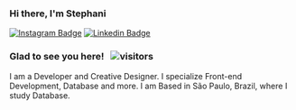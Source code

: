 ### Hi there, I'm Stephani

[![Instagram Badge](https://img.shields.io/badge/-Instagram-e4405f?style=flat-square&logo=Instagram&logoColor=white)](https://instagram.com/stessada_?utm_medium=copy_link)
[![Linkedin Badge](https://img.shields.io/badge/-LinkedIn-0e76a8?style=flat-square&logo=Linkedin&logoColor=white)](https://www.linkedin.com/in/stephani-soares)

### Glad to see you here! &nbsp; ![visitors](https://visitor-badge.glitch.me/badge?page_id=stephani-sj&left_color=gray&right_color=yellow)



I am a Developer and Creative Designer. I specialize Front-end Development, Database and more.
I am Based in São Paulo, Brazil, where I study Database.


